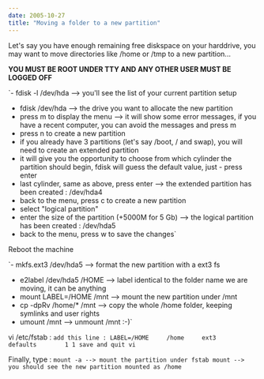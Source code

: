 ```yaml
---
date: 2005-10-27
title: "Moving a folder to a new partition"
---
```


Let's say you have enough remaining free diskspace on your harddrive, you may want to move directories like /home or /tmp to a new partition...

**YOU MUST BE ROOT UNDER TTY AND ANY OTHER USER MUST BE LOGGED OFF**

`- fdisk -l /dev/hda --> you'll see the list of your current partition setup
- fdisk /dev/hda --> the drive you want to allocate the new partition
- press m to display the menu --> it will show some error messages, if you have a recent computer, you can avoid the messages and press m
- press n to create a new partition
- if you already have 3 partitions (let's say /boot, / and swap), you will need to create an extended partition
- it will give you the opportunity to choose from which cylinder the partition should begin, fdisk will guess the default value, just - press enter
- last cylinder, same as above, press enter --> the extended partition has been created : /dev/hda4
- back to the menu, press c to create a new partition
- select "logical partition"
- enter the size of the partition (+5000M for 5 Gb) --> the logical partition has been created : /dev/hda5
- back to the menu, press w to save the changes`

Reboot the machine

`- mkfs.ext3 /dev/hda5 --> format the new partition with a ext3 fs
- e2label /dev/hda5 /HOME --> label identical to the folder name we are moving, it can be anything
- mount LABEL=/HOME /mnt --> mount the new partition under /mnt
- cp -dpRv /home/* /mnt --> copy the whole /home folder, keeping symlinks and user rights
- umount /mnt --> unmount /mnt :-)`

vi /etc/fstab :
`add this line : LABEL=/HOME     /home     ext3      defaults        1 1
save and quit vi`

Finally, type :
`mount -a --> mount the partition under fstab
mount --> you should see the new partition mounted as /home`
